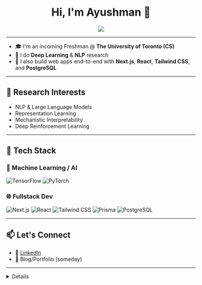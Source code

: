 <h1 align="center">Hi, I'm Ayushman 👋</h1>

<p align="center">
  <img src="https://readme-typing-svg.herokuapp.com/?lines=Incoming+CS+@+UofT+🍁;Deep+Learning+and+NLP+Research+💻;Fullstack+Development+👨‍💻&center=true&width=500&height=45" />
</p>

---

- 🎓 I'm an incoming Freshman @ **The University of Toronto (CS)**
- 🤖 I do **Deep Learning** & **NLP** research 
- 🔧 I also build web apps end-to-end with **Next.js**, **React**, **Tailwind CSS**, and **PostgreSQL**

---

## 🧠 Research Interests

- NLP & Large Language Models 
- Representation Learning
- Mechanistic Interpretability 
- Deep Reinforcement Learning

---

## 🧰 Tech Stack

### 🧠 Machine Learning / AI

<p align="left">
  <img src="https://img.shields.io/badge/TensorFlow-FC7300?style=for-the-badge&logo=tensorflow&logoColor=white" alt="TensorFlow"/>
  <img src="https://img.shields.io/badge/PyTorch-EE4C2C?style=for-the-badge&logo=pytorch&logoColor=white" alt="PyTorch"/>
</p>

### 🌐 Fullstack Dev

<p align="left">
  <img src="https://img.shields.io/badge/Next.js-black?style=for-the-badge&logo=next.js&logoColor=white" alt="Next.js"/>
  <img src="https://img.shields.io/badge/React-20232A?style=for-the-badge&logo=react&logoColor=61DAFB" alt="React"/>
  <img src="https://img.shields.io/badge/Tailwind_CSS-38B2AC?style=for-the-badge&logo=tailwind-css&logoColor=white" alt="Tailwind CSS"/>
  <img src="https://img.shields.io/badge/Prisma-2D3748?style=for-the-badge&logo=prisma&logoColor=white" alt="Prisma"/>
  <img src="https://img.shields.io/badge/PostgreSQL-4169E1?style=for-the-badge&logo=postgresql&logoColor=white" alt="PostgreSQL"/>
</p>


---

## 📫 Let's Connect

- 🔗 [LinkedIn](https://www.linkedin.com/in/ayushmangupta371/)  
- 🧠 Blog/Portfolio (someday)

---

<details>
